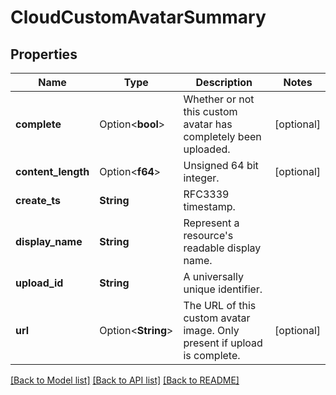 # CloudCustomAvatarSummary

## Properties

Name | Type | Description | Notes
------------ | ------------- | ------------- | -------------
**complete** | Option<**bool**> | Whether or not this custom avatar has completely been uploaded. | [optional]
**content_length** | Option<**f64**> | Unsigned 64 bit integer. | [optional]
**create_ts** | **String** | RFC3339 timestamp. | 
**display_name** | **String** | Represent a resource's readable display name. | 
**upload_id** | **String** | A universally unique identifier. | 
**url** | Option<**String**> | The URL of this custom avatar image. Only present if upload is complete. | [optional]

[[Back to Model list]](../README.md#documentation-for-models) [[Back to API list]](../README.md#documentation-for-api-endpoints) [[Back to README]](../README.md)



